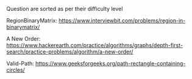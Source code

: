 Question are sorted as per their difficulty level

RegionBinaryMatrix: https://www.interviewbit.com/problems/region-in-binarymatrix/

A New Order: https://www.hackerearth.com/practice/algorithms/graphs/depth-first-search/practice-problems/algorithm/a-new-order/

Valid-Path: https://www.geeksforgeeks.org/path-rectangle-containing-circles/

